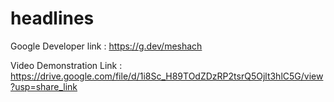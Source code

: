 # headlines

Google Developer link : https://g.dev/meshach

Video Demonstration Link : https://drive.google.com/file/d/1i8Sc_H89TOdZDzRP2tsrQ5Ojlt3hlC5G/view?usp=share_link
